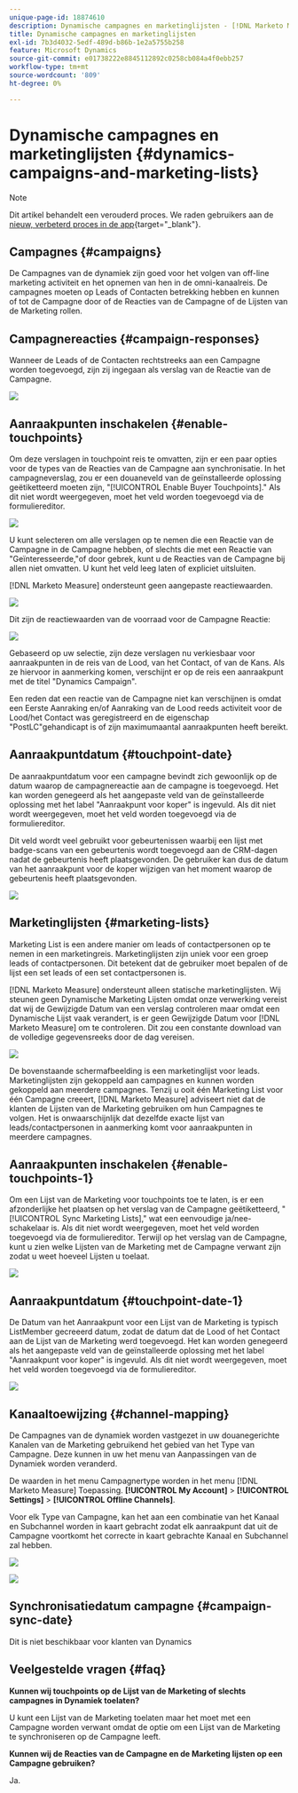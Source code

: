 ```yaml
---
unique-page-id: 18874610
description: Dynamische campagnes en marketinglijsten - [!DNL Marketo Measure] - Productdocumentatie
title: Dynamische campagnes en marketinglijsten
exl-id: 7b3d4032-5edf-489d-b86b-1e2a5755b258
feature: Microsoft Dynamics
source-git-commit: e01738222e8845112892c0258cb084a4f0ebb257
workflow-type: tm+mt
source-wordcount: '809'
ht-degree: 0%

---
```


# Dynamische campagnes en marketinglijsten {#dynamics-campaigns-and-marketing-lists}

>[!NOTE]
>
>Dit artikel behandelt een verouderd proces. We raden gebruikers aan de [nieuw, verbeterd proces in de app](/help/channel-tracking-and-setup/offline-channels/custom-campaign-sync.md){target="_blank"}.

## Campagnes {#campaigns}

De Campagnes van de dynamiek zijn goed voor het volgen van off-line marketing activiteit en het opnemen van hen in de omni-kanaalreis. De campagnes moeten op Leads of Contacten betrekking hebben en kunnen of tot de Campagne door of de Reacties van de Campagne of de Lijsten van de Marketing rollen.

## Campagnereacties {#campaign-responses}

Wanneer de Leads of de Contacten rechtstreeks aan een Campagne worden toegevoegd, zijn zij ingegaan als verslag van de Reactie van de Campagne.

![](assets/1.png)

## Aanraakpunten inschakelen {#enable-touchpoints}

Om deze verslagen in touchpoint reis te omvatten, zijn er een paar opties voor de types van de Reacties van de Campagne aan synchronisatie. In het campagneverslag, zou er een douaneveld van de geïnstalleerde oplossing geëtiketteerd moeten zijn, &quot;[!UICONTROL Enable Buyer Touchpoints].&quot; Als dit niet wordt weergegeven, moet het veld worden toegevoegd via de formuliereditor.

![](assets/2.png)

U kunt selecteren om alle verslagen op te nemen die een Reactie van de Campagne in de Campagne hebben, of slechts die met een Reactie van &quot;Geïnteresseerde,&quot;of door gebrek, kunt u de Reacties van de Campagne bij allen niet omvatten. U kunt het veld leeg laten of expliciet uitsluiten.

[!DNL Marketo Measure] ondersteunt geen aangepaste reactiewaarden.

![](assets/3.png)

Dit zijn de reactiewaarden van de voorraad voor de Campagne Reactie:

![](assets/4.png)

Gebaseerd op uw selectie, zijn deze verslagen nu verkiesbaar voor aanraakpunten in de reis van de Lood, van het Contact, of van de Kans. Als ze hiervoor in aanmerking komen, verschijnt er op de reis een aanraakpunt met de titel &quot;Dynamics Campaign&quot;.

Een reden dat een reactie van de Campagne niet kan verschijnen is omdat een Eerste Aanraking en/of Aanraking van de Lood reeds activiteit voor de Lood/het Contact was geregistreerd en de eigenschap &quot;PostLC&quot;gehandicapt is of zijn maximumaantal aanraakpunten heeft bereikt.

## Aanraakpuntdatum {#touchpoint-date}

De aanraakpuntdatum voor een campagne bevindt zich gewoonlijk op de datum waarop de campagnereactie aan de campagne is toegevoegd. Het kan worden genegeerd als het aangepaste veld van de geïnstalleerde oplossing met het label &quot;Aanraakpunt voor koper&quot; is ingevuld. Als dit niet wordt weergegeven, moet het veld worden toegevoegd via de formuliereditor.

Dit veld wordt veel gebruikt voor gebeurtenissen waarbij een lijst met badge-scans van een gebeurtenis wordt toegevoegd aan de CRM-dagen nadat de gebeurtenis heeft plaatsgevonden. De gebruiker kan dus de datum van het aanraakpunt voor de koper wijzigen van het moment waarop de gebeurtenis heeft plaatsgevonden.

![](assets/5.png)

## Marketinglijsten {#marketing-lists}

Marketing List is een andere manier om leads of contactpersonen op te nemen in een marketingreis. Marketinglijsten zijn uniek voor een groep leads of contactpersonen. Dit betekent dat de gebruiker moet bepalen of de lijst een set leads of een set contactpersonen is.

[!DNL Marketo Measure] ondersteunt alleen statische marketinglijsten. Wij steunen geen Dynamische Marketing Lijsten omdat onze verwerking vereist dat wij de Gewijzigde Datum van een verslag controleren maar omdat een Dynamische Lijst vaak verandert, is er geen Gewijzigde Datum voor [!DNL Marketo Measure] om te controleren. Dit zou een constante download van de volledige gegevensreeks door de dag vereisen.

![](assets/6.png)

De bovenstaande schermafbeelding is een marketinglijst voor leads. Marketinglijsten zijn gekoppeld aan campagnes en kunnen worden gekoppeld aan meerdere campagnes. Tenzij u ooit één Marketing List voor één Campagne creeert, [!DNL Marketo Measure] adviseert niet dat de klanten de Lijsten van de Marketing gebruiken om hun Campagnes te volgen. Het is onwaarschijnlijk dat dezelfde exacte lijst van leads/contactpersonen in aanmerking komt voor aanraakpunten in meerdere campagnes.

## Aanraakpunten inschakelen {#enable-touchpoints-1}

Om een Lijst van de Marketing voor touchpoints toe te laten, is er een afzonderlijke het plaatsen op het verslag van de Campagne geëtiketteerd, &quot;[!UICONTROL Sync Marketing Lists],&quot; wat een eenvoudige ja/nee-schakelaar is. Als dit niet wordt weergegeven, moet het veld worden toegevoegd via de formuliereditor. Terwijl op het verslag van de Campagne, kunt u zien welke Lijsten van de Marketing met de Campagne verwant zijn zodat u weet hoeveel Lijsten u toelaat.

![](assets/7.png)

## Aanraakpuntdatum {#touchpoint-date-1}

De Datum van het Aanraakpunt voor een Lijst van de Marketing is typisch ListMember gecreeerd datum, zodat de datum dat de Lood of het Contact aan de Lijst van de Marketing werd toegevoegd. Het kan worden genegeerd als het aangepaste veld van de geïnstalleerde oplossing met het label &quot;Aanraakpunt voor koper&quot; is ingevuld. Als dit niet wordt weergegeven, moet het veld worden toegevoegd via de formuliereditor.

![](assets/8.png)

## Kanaaltoewijzing {#channel-mapping}

De Campagnes van de dynamiek worden vastgezet in uw douanegerichte Kanalen van de Marketing gebruikend het gebied van het Type van Campagne. Deze kunnen in uw het menu van Aanpassingen van de Dynamiek worden veranderd.

De waarden in het menu Campagnertype worden in het menu [!DNL Marketo Measure] Toepassing. **[!UICONTROL My Account]** > **[!UICONTROL Settings]** > **[!UICONTROL Offline Channels]**.

Voor elk Type van Campagne, kan het aan een combinatie van het Kanaal en Subchannel worden in kaart gebracht zodat elk aanraakpunt dat uit de Campagne voortkomt het correcte in kaart gebrachte Kanaal en Subchannel zal hebben.

![](assets/9.png)

![](assets/10.png)

## Synchronisatiedatum campagne {#campaign-sync-date}

Dit is niet beschikbaar voor klanten van Dynamics

## Veelgestelde vragen {#faq}

**Kunnen wij touchpoints op de Lijst van de Marketing of slechts campagnes in Dynamiek toelaten?**

U kunt een Lijst van de Marketing toelaten maar het moet met een Campagne worden verwant omdat de optie om een Lijst van de Marketing te synchroniseren op de Campagne leeft.

**Kunnen wij de Reacties van de Campagne en de Marketing lijsten op een Campagne gebruiken?**

Ja.
